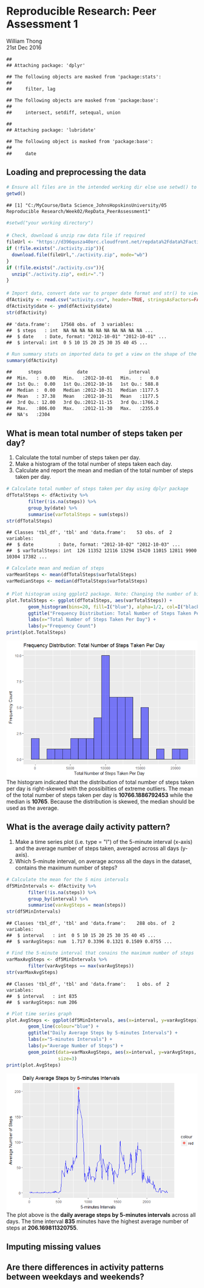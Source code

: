 # Reproducible Research: Peer Assessment 1
William Thong  
21st Dec 2016  


```
## 
## Attaching package: 'dplyr'
```

```
## The following objects are masked from 'package:stats':
## 
##     filter, lag
```

```
## The following objects are masked from 'package:base':
## 
##     intersect, setdiff, setequal, union
```

```
## 
## Attaching package: 'lubridate'
```

```
## The following object is masked from 'package:base':
## 
##     date
```


## Loading and preprocessing the data

```r
# Ensure all files are in the intended working dir else use setwd() to set
getwd()
```

```
## [1] "C:/MyCourse/Data Science_JohnsHopskinsUniversity/05 Reproducible Research/Week02/RepData_PeerAssessment1"
```

```r
#setwd("your working directory")

# Check, download & unzip raw data file if required
fileUrl <- "https://d396qusza40orc.cloudfront.net/repdata%2Fdata%2Factivity.zip"
if (!file.exists("./activity.zip")){
  download.file(fileUrl,"./activity.zip", mode="wb")
}
if (!file.exists("./activity.csv")){
  unzip("./activity.zip", exdir=".")
}

# Import data, convert date var to proper date format and str() to view
dfActivity <- read.csv("activity.csv", header=TRUE, stringsAsFactors=FALSE)
dfActivity$date <- ymd(dfActivity$date)
str(dfActivity)
```

```
## 'data.frame':	17568 obs. of  3 variables:
##  $ steps   : int  NA NA NA NA NA NA NA NA NA NA ...
##  $ date    : Date, format: "2012-10-01" "2012-10-01" ...
##  $ interval: int  0 5 10 15 20 25 30 35 40 45 ...
```

```r
# Run summary stats on imported data to get a view on the shape of the data
summary(dfActivity)
```

```
##      steps             date               interval     
##  Min.   :  0.00   Min.   :2012-10-01   Min.   :   0.0  
##  1st Qu.:  0.00   1st Qu.:2012-10-16   1st Qu.: 588.8  
##  Median :  0.00   Median :2012-10-31   Median :1177.5  
##  Mean   : 37.38   Mean   :2012-10-31   Mean   :1177.5  
##  3rd Qu.: 12.00   3rd Qu.:2012-11-15   3rd Qu.:1766.2  
##  Max.   :806.00   Max.   :2012-11-30   Max.   :2355.0  
##  NA's   :2304
```


## What is mean total number of steps taken per day?  
1. Calculate the total number of steps taken per day.  
2. Make a histogram of the total number of steps taken each day.  
3. Calculate and report the mean and median of the total number of steps taken per day.  


```r
# Calculate total number of steps taken per day using dplyr package
dfTotalSteps <- dfActivity %>%
        filter(!is.na(steps)) %>%
        group_by(date) %>%
        summarise(varTotalSteps = sum(steps))
str(dfTotalSteps)
```

```
## Classes 'tbl_df', 'tbl' and 'data.frame':	53 obs. of  2 variables:
##  $ date         : Date, format: "2012-10-02" "2012-10-03" ...
##  $ varTotalSteps: int  126 11352 12116 13294 15420 11015 12811 9900 10304 17382 ...
```

```r
# Calculate mean and median of steps
varMeanSteps <- mean(dfTotalSteps$varTotalSteps)
varMedianSteps <- median(dfTotalSteps$varTotalSteps)

# Plot histogram using ggplot2 package. Note: Changing the number of bins will result in different plots
plot.TotalSteps <- ggplot(dfTotalSteps, aes(varTotalSteps)) +
        geom_histogram(bins=20, fill=I("blue"), alpha=1/2, col=I("black")) +
        ggtitle("Frequency Distribution: Total Number of Steps Taken Per Day") +
        labs(x="Total Number of Steps Taken Per Day") +
        labs(y="Frequency Count")
print(plot.TotalSteps)
```

![](PA1_template_files/figure-html/MeanTotalSteps-1.png)<!-- -->
<br>
The histogram indicated that the distribution of total number of steps taken per day is right-skewed with the possibilties of extreme outliers.  The mean of the total number of steps taken per day is **10766.1886792453** while the median is **10765**.  Because the distribution is skewed, the median should be used as the average.     

## What is the average daily activity pattern?  
1. Make a time series plot (i.e. type = "l") of the 5-minute interval (x-axis) and the average number of steps taken, averaged across all days (y-axis).  
2. Which 5-minute interval, on average across all the days in the dataset, contains the maximum number of steps?  

```r
# Calculate the mean for the 5 mins intervals
df5MinIntervals <- dfActivity %>%
        filter(!is.na(steps)) %>%
        group_by(interval) %>%
        summarise(varAvgSteps = mean(steps))
str(df5MinIntervals)
```

```
## Classes 'tbl_df', 'tbl' and 'data.frame':	288 obs. of  2 variables:
##  $ interval   : int  0 5 10 15 20 25 30 35 40 45 ...
##  $ varAvgSteps: num  1.717 0.3396 0.1321 0.1509 0.0755 ...
```

```r
# Find the 5-minute interval that conains the maximum number of steps
varMaxAvgSteps <- df5MinIntervals %>%
        filter(varAvgSteps == max(varAvgSteps))
str(varMaxAvgSteps)
```

```
## Classes 'tbl_df', 'tbl' and 'data.frame':	1 obs. of  2 variables:
##  $ interval   : int 835
##  $ varAvgSteps: num 206
```

```r
# Plot time series graph
plot.AvgSteps <- ggplot(df5MinIntervals, aes(x=interval, y=varAvgSteps)) +
        geom_line(colour="blue") +
        ggtitle("Daily Average Steps by 5-minutes Intervals") +
        labs(x="5-minutes Intervals") +
        labs(y="Average Number of Steps") +
        geom_point(data=varMaxAvgSteps, aes(x=interval, y=varAvgSteps, color="red"),
                   size=3)
print(plot.AvgSteps)
```

![](PA1_template_files/figure-html/AvgPattern-1.png)<!-- -->
<br>
The plot above is the **daily average steps by 5-minutes intervals** across all days.  The time interval **835** minutes have the highest average number of steps at **206.169811320755**.


## Imputing missing values



## Are there differences in activity patterns between weekdays and weekends?
